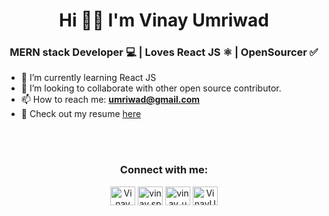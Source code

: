 

<h1 align="center">Hi 👋🏻 I'm Vinay Umriwad</h1>
<h3 align="center"> MERN stack Developer 💻 | Loves React JS ⚛️ | OpenSourcer ✅</h3>




- 🌱 I’m currently learning React JS
- 👯  I’m looking to collaborate with other open source contributor.
- 📫 How to reach me: **umriwad@gmail.com**
- 📄 Check out my resume [here](https://drive.google.com/file/d/1yYy_zMF8c5J02ayrbzlwpUxcbCAeoXOR/view?usp=drive_link)
 
<br />
<br />


<h3 align="center">Connect with me:</h3>
<p align="center">
<a href="https://www.linkedin.com/in/vinay-umriwad-aa2649180/" target="blank"><img align="center" src="https://raw.githubusercontent.com/rahuldkjain/github-profile-readme-generator/master/src/images/icons/Social/linked-in-alt.svg" alt="Vinay Umriwad" height="30" width="40" /></a>
<a href="https://instagram.com/vinay.space" target="blank"><img align="center" src="https://raw.githubusercontent.com/rahuldkjain/github-profile-readme-generator/master/src/images/icons/Social/instagram.svg" alt="vinay.space" height="30" width="40" /></a> 
<a href="https://twitter.com/vinay_umriwad" target="blank"><img align="center" src="https://raw.githubusercontent.com/rahuldkjain/github-profile-readme-generator/master/src/images/icons/Social/twitter.svg" alt="vinay_umriwad" height="30" width="40" /></a>
<a href="https://discord.gg/VinayUmriwad#8804" target="blank"><img align="center" src="https://raw.githubusercontent.com/rahuldkjain/github-profile-readme-generator/master/src/images/icons/Social/discord.svg" alt="VinayUmriwad#8804" height="30" width="40" /></a>
</p>

<!--
**Vinay-Umriwad/Vinay-Umriwad** is a ✨ _special_ ✨ repository because its `README.md` (this file) appears on your GitHub profile.

Here are some ideas to get you started:

- 🔭 I’m currently working on ...
- 🌱 I’m currently learning React JS
- 👯 I’m looking to collaborate on Web Development
- 🤔 I’m looking for help with ...
- 💬 Ask me about ...
- 📫 How to reach me: ...
- 😄 Pronouns: ...
- ⚡ Fun fact: ...
-->
